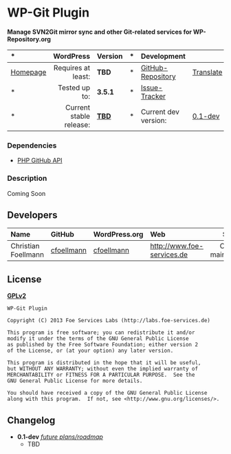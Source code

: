 # WP-Git Plugin
__Manage SVN2Git mirror sync and other Git-related services for WP-Repository.org__

| *                 | WordPress					| Version			| *		| Development				|					|
| :----             | ----:						| :----				| :---: | :----						| :----				|
| [Homepage][1.1]   | Requires at least:		| __TBD__			| *		| [GitHub-Repository][1.3]	| [Translate][1.7]	|
| *                 | Tested up to:				| __3.5.1__			| *		| [Issue-Tracker][1.4]		|					|
| *                 | Current stable release:	| __[TBD][1.5]__	| *		| Current dev version:		| [0.1-dev][1.8]	|

[1.1]: https://github.com/wp-repository/wp-git-plugin
[1.3]: https://github.com/wp-repository/wp-git-plugin
[1.4]: https://github.com/wp-repository/wp-git-plugin/issues
[1.5]: #
[1.7]: https://translate.foe-services.de/projects/wp-git-plugin
[1.8]: https://github.com/wp-repository/wp-git-plugin/archive/master.zip

### Dependencies
* [PHP GitHub API](https://github.com/KnpLabs/php-github-api)

### Description
Coming Soon


## Developers
| Name					| GitHub				| WordPress.org			| Web									| Status				|
| :----					| :----					| :----					| :----									| ----:					|
| Christian Foellmann	| [cfoellmann][2.1.1]	| [cfoellmann][2.1.2]	| http://www.foe-services.de			| Current maintainer	|

[2.1.1]: https://github.com/cfoellmann
[2.1.2]: http://profiles.wordpress.org/cfoellmann


## License
__[GPLv2](http://www.gnu.org/licenses/gpl-2.0.html)__

	WP-Git Plugin

	Copyright (C) 2013 Foe Services Labs (http://labs.foe-services.de)

    This program is free software; you can redistribute it and/or
	modify it under the terms of the GNU General Public License
	as published by the Free Software Foundation; either version 2
	of the License, or (at your option) any later version.

	This program is distributed in the hope that it will be useful,
	but WITHOUT ANY WARRANTY; without even the implied warranty of
	MERCHANTABILITY or FITNESS FOR A PARTICULAR PURPOSE.  See the
	GNU General Public License for more details.

	You should have received a copy of the GNU General Public License
	along with this program.  If not, see <http://www.gnu.org/licenses/>.


## Changelog
* __0.1-dev__ _[future plans/roadmap][4.1]_
	* TBD

[4.1]: ../../issues